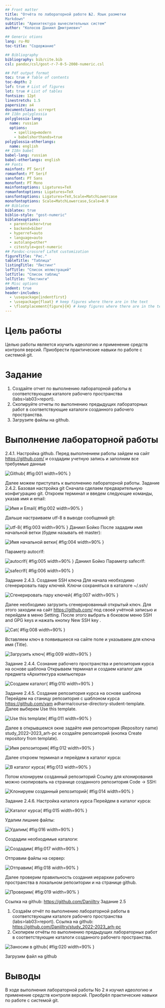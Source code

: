 ```yaml
---
## Front matter
title: "Отчёта по лабораторной работе №2. Язык разметки
Markdown"
subtitle: "Арихитектура вычеслительных систем"
author: "Колосов Даниил Дмитриевич"

## Generic otions
lang: ru-RU
toc-title: "Содержание"

## Bibliography
bibliography: bib/cite.bib
csl: pandoc/csl/gost-r-7-0-5-2008-numeric.csl

## Pdf output format
toc: true # Table of contents
toc-depth: 2
lof: true # List of figures
lot: true # List of tables
fontsize: 12pt
linestretch: 1.5
papersize: a4
documentclass: scrreprt
## I18n polyglossia
polyglossia-lang:
  name: russian
  options:
	- spelling=modern
	- babelshorthands=true
polyglossia-otherlangs:
  name: english
## I18n babel
babel-lang: russian
babel-otherlangs: english
## Fonts
mainfont: PT Serif
romanfont: PT Serif
sansfont: PT Sans
monofont: PT Mono
mainfontoptions: Ligatures=TeX
romanfontoptions: Ligatures=TeX
sansfontoptions: Ligatures=TeX,Scale=MatchLowercase
monofontoptions: Scale=MatchLowercase,Scale=0.9
## Biblatex
biblatex: true
biblio-style: "gost-numeric"
biblatexoptions:
  - parentracker=true
  - backend=biber
  - hyperref=auto
  - language=auto
  - autolang=other*
  - citestyle=gost-numeric
## Pandoc-crossref LaTeX customization
figureTitle: "Рис."
tableTitle: "Таблица"
listingTitle: "Листинг"
lofTitle: "Список иллюстраций"
lotTitle: "Список таблиц"
lolTitle: "Листинги"
## Misc options
indent: true
header-includes:
  - \usepackage{indentfirst}
  - \usepackage{float} # keep figures where there are in the text
  - \floatplacement{figure}{H} # keep figures where there are in the text
---
```


# Цель работы

Целью работы является изучить идеологию и
применение средств контроля
версий. Приобрести практические навыки по работе с системой
git.

# Задание

1. Создайте отчет по выполнению лабораторной работы в соответствующем
каталоге рабочего пространства (labs>lab03>report).
2. Скопируйте отчеты по выполнению предыдущих лабораторных работ в
соответствующие каталоги созданного рабочего пространства.
3. Загрузите файлы на github.

# Выполнение лабораторной работы
2.4.1. Настройка github.
Перед выполнением работы зайдем на сайт https://github.com/ и
создадим учетную запись и заполним все требуемые данные

![ Github ](image/Рис1.png){ #fig:001 width=90% }

Далее можем приступать к выполнению лабораторной работы.
Задание 2.4.2. Базовая настройка git
Сначала сделаем предварительную конфигурацию git. Откроем
терминал и введем следующие команды, указав имя и email:

![ Имя и Email ](image/Рис2.png){ #fig:002 width=90% }

Дальше настраиваем utf-8 в выводе сообщений git:

![ utf-8 ](image/Рис3.png){ #fig:003 width=90% }
Даниил Бойко
После зададим имя начальной ветки (будем называть её master):

![ Имя начальной ветки ](image/Рис4.png){ #fig:004 width=90% }

Параметр autocrlf:

![ autocrlf ](image/Рис5.png){ #fig:005 width=90% }
Даниил Бойко
Параметр safecrlf:

![ safecrlf ](image/Рис6.png){ #fig:006 width=90% }

Задание 2.4.3. Создание SSH ключа
Для начала необходимо сгенерировать пару ключей. Ключи сохраняться в
каталоге ~/.ssh/

![ Сгенерировать пару ключей ](image/Рис7.png){ #fig:007 width=90% }

Далее необходимо загрузить сгенерированный открытый ключ. Для этого
заходим на сайт https://github.com/ под своей учётной записью и перейдем в
меню Setting. После этого выбрать в боковом меню SSH and GPG keys и
нажать кнопку New SSH key .

![ Cat ](image/Рис8.png){ #fig:008 width=90% }

Вставляем ключ в появившееся на сайте поле и указываем для ключа имя
(Title).

![ Загрузить ключ ](image/Рис9.png){ #fig:009 width=90% }

Задание 2.4.4. Сознание рабочего пространства и репозитория курса на
основе шаблона
Открываем терминал и создаем каталог для предмета «Архитектура
компьютера»

![ Создаем каталог ](image/Рис10.png){ #fig:010 width=90% }

Задание 2.4.5. Создание репозитория курса на основе шаблона
Перейдем на станицу репозитория с шаблоном курса https://github.com/yam
adharma/course-directory-student-template. Далее выберем Use this template.

![ Use this template ](image/Рис11.png){ #fig:011 width=90% }

Далее в открывшемся окне задайте имя репозитория (Repository name)
study_2022–2023_arh-pc и создайте репозиторий (кнопка Create repository
from template).

![ Имя репозитория ](image/Рис12.png){ #fig:012 width=90% }

Далее откроем терминал и перейдем в каталог курса:

![ В каталог курса ](image/Рис13.png){ #fig:013 width=90% }

Потом клонируем созданный репозиторий
Ссылку для клонирования можно скопировать на странице созданного
репозитория Code -> SSH:

![ Клонируем созданный репозиторий ](image/Рис14.png){ #fig:014 width=90% }

Задание 2.4.6. Настройка каталога курса
Перейдем в каталог курса:

![ Каталог курса ](image/Рис15.png){ #fig:015 width=90% }

Удалим лишние файлы:

![ Удалим ](image/Рис16.png){ #fig:016 width=90% }

Создадим необходимые каталоги:

![ Создадим ](image/Рис17.png){ #fig:017 width=90% }

Отправим файлы на сервер:

![ Отправим ](image/Рис18.png){ #fig:018 width=90% }

Далее проверим правильность создания иерархии рабочего пространства в
локальном репозитории и на странице github.

![ Проверим ](image/Рис19.png){ #fig:019 width=90% }

Ссылка на github: https://github.com/Daniiltry
Задание 2.5
1. Создаём отчёт по выполнению лабораторной работы в соответствующем
каталоге рабочего пространства (labs>lab03>report).
Ссылка на github: https://github.com/Daniiltry/study_2022-2023_arh-pc
2. Скопирем отчёты по выполнению предыдущих лабораторных работ в
соответствующие каталоги созданного рабочего пространства.

![ Заносим в github ](image/Рис20.png){ #fig:020 width=90% }

Загрузим файл на github

# Выводы

В ходе выполнения лабораторной работы No 2 я изучил идеологию и
применение средств контроля версий. Приобрёл практические навыки по
работе с системой git.

